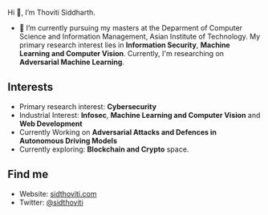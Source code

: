 Hi 👋, I’m Thoviti Siddharth.
- 🌱 I’m currently pursuing my masters at the Deparment of Computer Science and Information Management, Asian Institute of Technology. My primary research interest lies in **Information Security**, **Machine Learning and Computer Vision**. Currently, I'm researching on **Adversarial Machine Learning**.
<!-- 💞️ I’m looking to collaborate on ...-->

## Interests
-  Primary research interest: **Cybersecurity**
-  Industrial Interest: **Infosec**, **Machine Learning and Computer Vision** and **Web Development**
-  Currently Working on **Adversarial Attacks and Defences in Autonomous Driving Models**
-  Currently exploring: **Blockchain and Crypto** space.

## Find me
- Website: [sidthoviti.com][1]
- Twitter: [@sidthoviti][2]

<!---
sidthoviti/sidthoviti is a ✨ special ✨ repository because its `README.md` (this file) appears on your GitHub profile.
You can click the Preview link to take a look at your changes.
--->




[1]: https://www.sidthoviti.com
[2]: https://www.twitter.com/sidthoviti
[3]: https://www.
